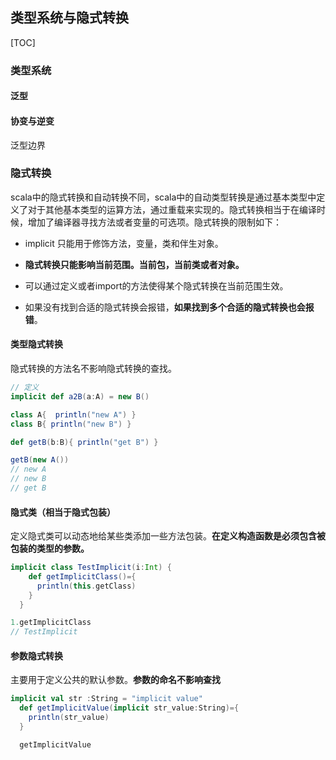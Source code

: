 ## 类型系统与隐式转换

[TOC]

### 类型系统

#### 泛型

#### 协变与逆变

泛型边界

### 隐式转换

scala中的隐式转换和自动转换不同，scala中的自动类型转换是通过基本类型中定义了对于其他基本类型的运算方法，通过重载来实现的。隐式转换相当于在编译时候，增加了编译器寻找方法或者变量的可选项。隐式转换的限制如下：

- implicit 只能用于修饰方法，变量，类和伴生对象。

- **隐式转换只能影响当前范围。当前包，当前类或者对象。**

- 可以通过定义或者import的方法使得某个隐式转换在当前范围生效。

- 如果没有找到合适的隐式转换会报错，**如果找到多个合适的隐式转换也会报错**。

#### 类型隐式转换

隐式转换的方法名不影响隐式转换的查找。

```scala
// 定义
implicit def a2B(a:A) = new B()

class A{  println("new A") }
class B{ println("new B") }

def getB(b:B){ println("get B") }

getB(new A())
// new A
// new B
// get B
```

#### 隐式类（相当于隐式包装）

定义隐式类可以动态地给某些类添加一些方法包装。**在定义构造函数是必须包含被包装的类型的参数。**

```scala
implicit class TestImplicit(i:Int) {
    def getImplicitClass()={
      println(this.getClass)
    }
  }

1.getImplicitClass
// TestImplicit
```

#### 参数隐式转换

主要用于定义公共的默认参数。**参数的命名不影响查找**

```scala
implicit val str :String = "implicit value"
  def getImplicitValue(implicit str_value:String)={
    println(str_value)
  }

  getImplicitValue
```
